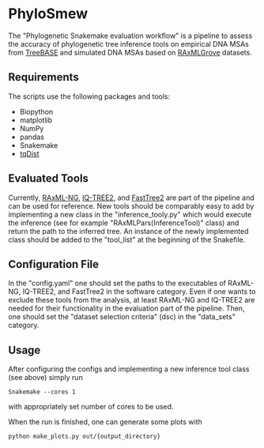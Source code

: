 # PhyloSmew

The "Phylogenetic Snakemake evaluation workflow" is a pipeline to assess the accuracy of phylogenetic tree inference tools on 
empirical DNA MSAs from [TreeBASE](https://www.treebase.org/treebase-web/home.html) and simulated DNA MSAs based on 
[RAxMLGrove](https://github.com/angtft/RAxMLGrove) datasets. 


## Requirements
The scripts use the following packages and tools:
- Biopython
- matplotlib
- NumPy
- pandas
- Snakemake
- [tqDist](https://birc.au.dk/~cstorm/software/tqdist/)


## Evaluated Tools

Currently, [RAxML-NG](https://github.com/amkozlov/raxml-ng), [IQ-TREE2](https://github.com/iqtree/iqtree2), 
and [FastTree2](http://www.microbesonline.org/fasttree/) are part of the pipeline and can be used for reference. New tools should be comparably easy 
to add by implementing a new class in the "inference_tooly.py" which would execute the inference (see for example "RAxMLPars(InferenceTool)" class) and return 
the path to the inferred tree. An instance of the newly implemented class should be added to the "tool_list" at the beginning of the Snakefile. 


## Configuration File

In the "config.yaml" one should set the paths to the executables of RAxML-NG, IQ-TREE2, and FastTree2 in the software category. 
Even if one wants to exclude these tools from the analysis, at least RAxML-NG and IQ-TREE2 are needed for their functionality in the 
evaluation part of the pipeline. Then, one should set the "dataset selection criteria" (dsc) in the "data_sets" category. 


## Usage

After configuring the configs and implementing a new inference tool class (see above) simply run 
```
Snakemake --cores 1
```
with appropriately set number of cores to be used.

When the run is finished, one can generate some plots with 
```
python make_plots.py out/{output_directory}
```

